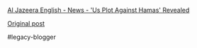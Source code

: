 <!--
date: '2008-03-04'
published: true
slug: 2008-03-al-jazeera-english-news-plot-against
time_to_read: 5
title: Al Jazeera English - News - &#39;Us Plot Against Hamas&#39; Revealed
-->

[Al Jazeera English - News - 'Us Plot Against Hamas' Revealed](http://english.aljazeera.net/NR/exeres/14D47877-5577-4AEE-B093-BA2573E3FF7E.htm)

[Original post](https://ysfk.blogspot.com/2008/03/al-jazeera-english-news-plot-against.html)

#legacy-blogger 